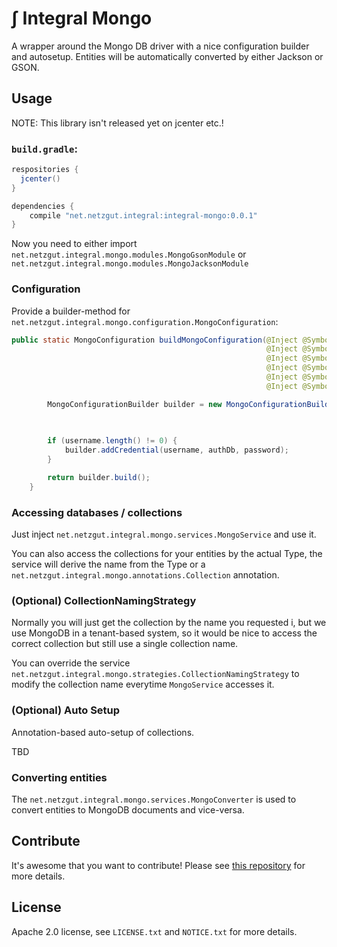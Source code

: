# ∫ Integral Mongo

A wrapper around the Mongo DB driver with a nice configuration builder and autosetup. Entities will be automatically converted by either Jackson or GSON.

## Usage

NOTE: This library isn't released yet on jcenter etc.!

### `build.gradle`:
```groovy
respositories {
  jcenter()
}

dependencies {
    compile "net.netzgut.integral:integral-mongo:0.0.1"
}
```

Now you need to either import `net.netzgut.integral.mongo.modules.MongoGsonModule` or `net.netzgut.integral.mongo.modules.MongoJacksonModule`


### Configuration

Provide a builder-method for `net.netzgut.integral.mongo.configuration.MongoConfiguration`:

```Java
public static MongoConfiguration buildMongoConfiguration(@Inject @Symbol(MongoConfigurationSymbols.CONNECTION_HOST) String host,
                                                         @Inject @Symbol(MongoConfigurationSymbols.CONNECTION_PORT) int port,
                                                         @Inject @Symbol(MongoConfigurationSymbols.DATABASE_NAME) String databaseName,
                                                         @Inject @Symbol(MongoConfigurationSymbols.AUTHENTICATION_DATABASE) String authDb,
                                                         @Inject @Symbol(MongoConfigurationSymbols.AUTHENTICATION_USERNAME) String username,
                                                         @Inject @Symbol(MongoConfigurationSymbols.AUTHENTICATION_PASSWORD) String password) {

        MongoConfigurationBuilder builder = new MongoConfigurationBuilder().host(host) //
                                                                           .port(port) //
                                                                           .databaseName(databaseName);

        if (username.length() != 0) {
            builder.addCredential(username, authDb, password);
        }

        return builder.build();
    }
```


### Accessing databases  / collections

Just inject `net.netzgut.integral.mongo.services.MongoService` and use it.

You can also access the collections for your entities by the actual Type, the service
will derive the name from the Type or a `net.netzgut.integral.mongo.annotations.Collection`
annotation.


### (Optional) CollectionNamingStrategy

Normally you will just get the collection by the name you requested i, but we use MongoDB in a tenant-based system,
so it would be nice to access the correct collection but still use a single collection name.

You can override the service `net.netzgut.integral.mongo.strategies.CollectionNamingStrategy` to modify the collection
name everytime `MongoService` accesses it.


### (Optional) Auto Setup

Annotation-based auto-setup of collections.

TBD


### Converting entities

The `net.netzgut.integral.mongo.services.MongoConverter` is used to convert entities to MongoDB documents
and vice-versa.


## Contribute

It's awesome that you want to contribute! Please see [this repository](https://github.com/netzgut/contribute)
for more details.



## License

Apache 2.0 license, see `LICENSE.txt` and `NOTICE.txt` for more details.

